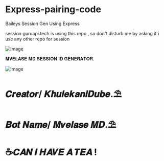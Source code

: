 # Express-pairing-code
Baileys Session Gen Using Express


session.guruapi.tech is using this repo , so don't disturb me by asking if i use any other repo for session 

![image](https://github.com/user-attachments/assets/4d45804c-3d44-4f54-b74d-95617f28e2ef)

𝐌𝐕𝐄𝐋𝐀𝐒𝐄 𝐌𝐃 𝐒𝐄𝐒𝐒𝐈𝐎𝐍 𝐈𝐃 𝐆𝐄𝐍𝐄𝐑𝐀𝐓𝐎𝐑.

![image](https://files.catbox.moe/8ub6ps.png)



# 𝑪𝒓𝒆𝒂𝒕𝒐𝒓/ 𝑲𝒉𝒖𝒍𝒆𝒌𝒂𝒏𝒊𝑫𝒖𝒃𝒆.⛱️

# 𝑩𝒐𝒕 𝑵𝒂𝒎𝒆/ 𝑴𝒗𝒆𝒍𝒂𝒔𝒆 𝑴𝑫.⛱️


# ☕𝑪𝑨𝑵 𝑰 𝑯𝑨𝑽𝑬 𝑨 𝑻𝑬𝑨 !

